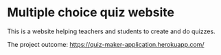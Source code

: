 # Multiple choice quiz website
This is a website helping teachers and students to create and do quizzes.

The project outcome: https://quiz-maker-application.herokuapp.com/

